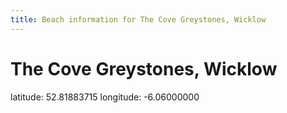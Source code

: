 ```yaml
---
title: Beach information for The Cove Greystones, Wicklow
---
```

# The Cove Greystones, Wicklow 

<div class="location-info">latitude: 52.81883715 longitude: -6.06000000</div>
<div id="met-eireann-warnings" onload="get_met_eireann_warnings(EI31)"></div>
<div></div>